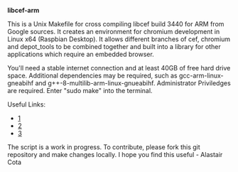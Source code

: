 **libcef-arm**

This is a Unix Makefile for cross compiling libcef build 3440 for ARM from Google sources.
It creates an environment for chromium development in Linux x64 (Raspbian Desktop).
It allows different branches of cef, chromium and depot_tools to be combined together and built into a library for other applications which require an embedded browser.

You'll need a stable internet connection and at least 40GB of free hard drive space.
Additional dependencies may be required, such as gcc-arm-linux-gneabihf and g++-8-multilib-arm-linux-gnueabihf.
Administrator Priviledges are required. Enter "sudo make" into the terminal.

Useful Links:
 - [1]
 - [2]
 - [3]

The script is a work in progress. To contribute, please fork this git repository and make changes locally.
I hope you find this useful - Alastair Cota

[1]: https://bitbucket.org/chromiumembedded/cef/wiki/BranchesAndBuilding
[2]: https://github.com/chromiumembedded/cef/
[3]: https://opensource.spotify.com/cefbuilds/index.html#linuxarm_builds
